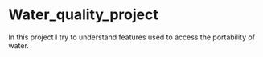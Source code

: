 # Water_quality_project
In this project I try to understand features used to access the portability of water.
